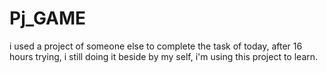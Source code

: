 # Pj_GAME

i used a project of someone else to complete the task of today, after 16 hours trying, i still doing it beside by my self, i'm using this project to learn.
